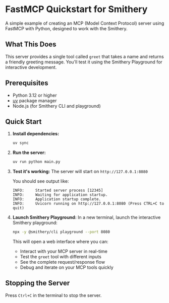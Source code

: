 # FastMCP Quickstart for Smithery

A simple example of creating an MCP (Model Context Protocol) server using FastMCP with Python, designed to work with the Smithery.

## What This Does

This server provides a single tool called `greet` that takes a name and returns a friendly greeting message. You'll test it using the Smithery Playground for interactive development.

## Prerequisites

- Python 3.12 or higher
- [uv](https://docs.astral.sh/uv/) package manager
- Node.js (for Smithery CLI and playground)

## Quick Start

1. **Install dependencies:**
   ```bash
   uv sync
   ```

2. **Run the server:**
   ```bash
   uv run python main.py
   ```

3. **Test it's working:**
   The server will start on `http://127.0.0.1:8080`
   
   You should see output like:
   ```
   INFO:     Started server process [12345]
   INFO:     Waiting for application startup.
   INFO:     Application startup complete.
   INFO:     Uvicorn running on http://127.0.0.1:8080 (Press CTRL+C to quit)
   ```

4. **Launch Smithery Playground:**
   In a new terminal, launch the interactive Smithery playground:
   ```bash
   npx -y @smithery/cli playground --port 8080
   ```
   
   This will open a web interface where you can:
   - Interact with your MCP server in real-time
   - Test the `greet` tool with different inputs
   - See the complete request/response flow
   - Debug and iterate on your MCP tools quickly

## Stopping the Server

Press `Ctrl+C` in the terminal to stop the server.
